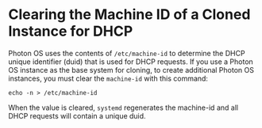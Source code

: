 # Clearing the Machine ID of a Cloned Instance for DHCP

Photon OS uses the contents of `/etc/machine-id` to determine the DHCP unique identifier (duid) that is used for DHCP requests. If you use a Photon OS instance as the base system for cloning, to create additional Photon OS instances, you must clear the `machine-id` with this command: 

    echo -n > /etc/machine-id

When the value is cleared, `systemd` regenerates the machine-id and all DHCP requests will contain a unique duid. 